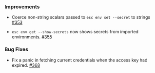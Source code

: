 ### Improvements

- Coerce non-string scalars passed to `esc env set --secret` to strings
  [#353](https://github.com/pulumi/esc/pull/353)

- `esc env get --show-secrets` now shows secrets from imported environments.
  [#355](https://github.com/pulumi/esc/pull/355)

### Bug Fixes

- Fix a panic in fetching current credentials when the access key had expired.
  [#368](https://github.com/pulumi/esc/pull/368)